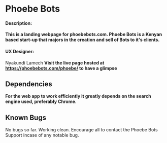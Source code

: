 # Phoebe Bots
#### Description:
**This is a landing webpage for phoebebots.com. Phoebe Bots is a Kenyan based start-up that majors in the creation and sell of Bots to it's clients.**
#### UX Designer:
Nyakundi Lamech
**Visit the live page hosted at https://phoebebots.com/phoebe/ to have a glimpse**
## Dependencies
**For  the  web app to  work  efficiently  it  greatly depends  on the  search engine  used, preferably Chrome.**
## Known Bugs
No bugs so far. Working clean. Encourage all to contact the Phoebe Bots Support incase of any notable bug.
